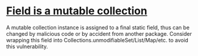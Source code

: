 # [Field is a mutable collection](https://spotbugs.readthedocs.io/en/latest/bugDescriptions.html#MS_MUTABLE_COLLECTION)

A mutable collection instance is assigned to a final static field,
   thus can be changed by malicious code or by accident from another package.
   Consider wrapping this field into Collections.unmodifiableSet/List/Map/etc.
   to avoid this vulnerability.